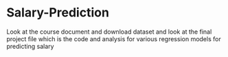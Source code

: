 # Salary-Prediction
Look at the course document and download dataset and look at the final project file which is the code and analysis for various regression models for predicting salary
